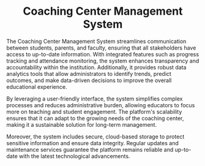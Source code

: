 <h1 align="center"><b>Coaching Center Management System</b></h1>

The Coaching Center Management System streamlines communication between students, parents, and faculty, ensuring that all stakeholders have access to 
up-to-date information. With integrated features such as progress tracking and attendance monitoring, the system enhances transparency and accountability 
within the institution. Additionally, it provides robust data analytics tools that allow administrators to identify trends, predict outcomes, and make data-driven 
decisions to improve the overall educational experience.


By leveraging a user-friendly interface, the system simplifies complex processes and reduces administrative burden, allowing educators to focus more on teaching 
and student engagement. The platform's scalability ensures that it can adapt to the growing needs of the coaching center, making it a sustainable solution for
long-term management.

Moreover, the system includes secure, cloud-based storage to protect sensitive information and ensure data integrity. Regular updates and maintenance services guarantee 
the platform remains reliable and up-to-date with the latest technological advancements.
